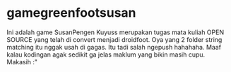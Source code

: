 # gamegreenfootsusan



Ini adalah game SusanPengen Kuyuss merupakan tugas mata kuliah OPEN SOURCE yang telah di convert menjadi droidfoot.
Oya yang 2 folder string matching itu nggak usah di gagas. Itu tadi salah ngepush hahahaha. 
Maaf kalau kodingan agak sedikit ga jelas maklum yang bikin masih cupu. Makasih :"
